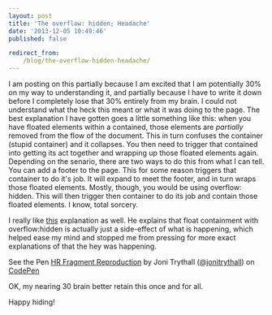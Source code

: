 ```yaml
---
layout: post
title: 'The overflow: hidden; Headache'
date: '2013-12-05 10:49:46'
published: false

redirect_from:
    /blog/the-overflow-hidden-headache/
---
```


I am posting on this partially because I am excited that I am potentially 30% on my way to understanding it, and partially because I have to write it down before I completely lose that 30% entirely from my brain. I could not understand what the heck this meant or what it was doing to the page. The best explanation I have gotten goes a little something like this: when you have floated elements within a contained, those elements are <em>partially</em> removed from the flow of the document. This in turn confuses the container (stupid container) and it collapses. You then need to trigger that contained into getting its act together and wrapping up those floated elements again. Depending on the senario, there are two ways to do this from what I can tell. You can add a footer to the page. This for some reason triggers that container to do it's job. It will expand to meet the footer, and in turn wraps those floated elements. Mostly, though, you would be using overflow: hidden. This will then trigger then container to do its job and contain those floated elements. I know, total sorcery.

I really like <a title="overflow: hidden article" href="http://colinaarts.com/articles/the-magic-of-overflow-hidden/" target="_blank">this</a> explanation as well. He explains that float containment with overflow:hidden is actually just a side-effect of what is happening, which helped ease my mind and stopped me from pressing for more exact explanations of that the hey was happening.


<p class="codepen" data-height="268" data-theme-id="0" data-slug-hash="byvaH" data-user="jonitrythall" data-default-tab="result">See the Pen <a href="http://codepen.io/jonitrythall/pen/byvaH">HR Fragment Reproduction</a> by Joni Trythall (<a href="http://codepen.io/jonitrythall">@jonitrythall</a>) on <a href="http://codepen.io">CodePen</a></p>
OK, my nearing 30 brain better retain this once and for all.

Happy hiding!
